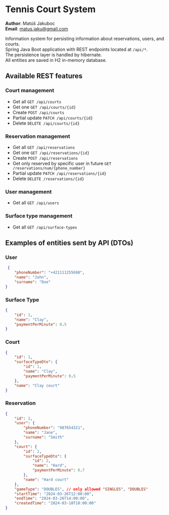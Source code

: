 # Tennis Court System

**Author**: Matúš Jakuboc <br>
**Email**: matus.jaku@gmail.com <br>

Information system for persisting information about reservations, users, and courts. <br>
Spring Java Boot application with REST endpoints located at `/api/*`. <br>
The persistence layer is handled by hibernate. <br>
All entities are saved in H2 in-memory database.

## Available REST features
### Court management
 - Get all `GET /api/courts`
 - Get one `GET /api/courts/{id}`
 - Create `POST /api/courts`
 - Partial update `PATCH /api/courts/{id}`
 - Delete `DELETE /api/courts/{id}`

### Reservation management
 - Get all `GET /api/reservations`
 - Get one `GET /api/reservations/{id}`
 - Create `POST /api/reservations`
 - Get only reserved by specific user in future `GET /reservations/num/{phone_number}`
 - Partial update `PATCH /api/reservations/{id}`
 - Delete `DELETE /reservations/{id}`

### User management
 - Get all `GET /api/users`

### Surface type management
 - Get all `GET /api/surface-types`

## Examples of entities sent by API (DTOs)
### User
```JSON
 {
    "phoneNumber": "+421111255698",
    "name": "John",
    "surname": "Doe"
}
```
### Surface Type
```JSON
{
    "id": 1,
    "name": "Clay",
    "paymentPerMinute": 0.5
}
```
### Court
```JSON
{
    "id": 1,
    "surfaceTypeDto": {
        "id": 1,
        "name": "Clay",
        "paymentPerMinute": 0.5
    },
    "name": "Clay court"
}
```
### Reservation
```JSON
{
    "id": 2,
    "user": {
        "phoneNumber": "987654321",
        "name": "Jane",
        "surname": "Smith"
    },
    "court": {
        "id": 2,
        "surfaceTypeDto": {
            "id": 2,
            "name": "Hard",
            "paymentPerMinute": 0.7
        },
        "name": "Hard court"
    },
    "gameType": "DOUBLES", // only allowed "SINGLES", "DOUBLES"
    "startTime": "2024-03-26T12:00:00",
    "endTime": "2024-03-26T14:00:00",
    "createdTime": "2024-03-18T10:00:00"
}
```
